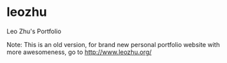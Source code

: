 # leozhu
Leo Zhu's Portfolio

Note: This is an old version, for brand new personal portfolio website with more awesomeness, go to http://www.leozhu.org/
